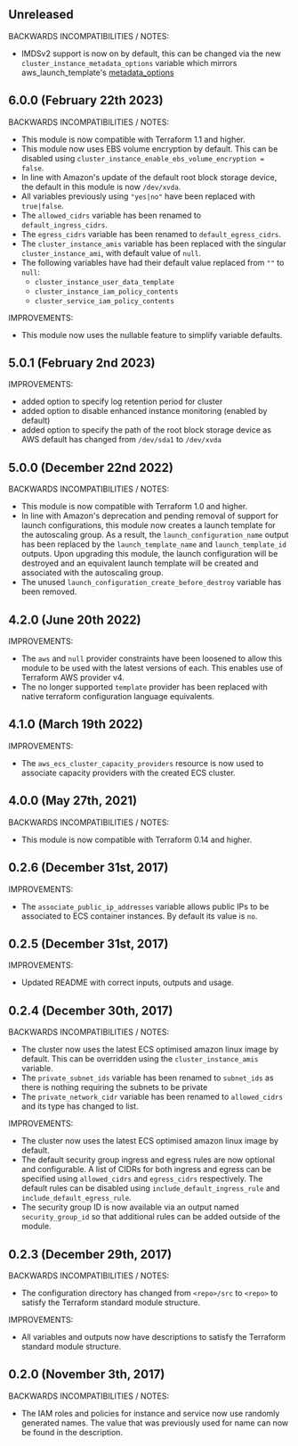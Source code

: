 ## Unreleased

BACKWARDS INCOMPATIBILITIES / NOTES:

* IMDSv2 support is now on by default, this can be changed via the new
  `cluster_instance_metadata_options` variable which mirrors 
  aws_launch_template's [metadata_options](https://registry.terraform.io/providers/hashicorp/aws/latest/docs/resources/launch_template#metadata-options)

## 6.0.0 (February 22th 2023)

BACKWARDS INCOMPATIBILITIES / NOTES:

* This module is now compatible with Terraform 1.1 and higher.
* This module now uses EBS volume encryption by default. This can be disabled
  using `cluster_instance_enable_ebs_volume_encryption = false`.
* In line with Amazon's update of the default root block storage device, the 
  default in this module is now `/dev/xvda`.
* All variables previously using `"yes|no"` have been replaced with
  `true|false`.
* The `allowed_cidrs` variable has been renamed to `default_ingress_cidrs`.
* The `egress_cidrs` variable has been renamed to `default_egress_cidrs`.
* The `cluster_instance_amis` variable has been replaced with the singular
  `cluster_instance_ami`, with default value of `null`.
* The following variables have had their default value replaced from `""` to
  `null`:
  - `cluster_instance_user_data_template`
  - `cluster_instance_iam_policy_contents`
  - `cluster_service_iam_policy_contents`

IMPROVEMENTS:

* This module now uses the nullable feature to simplify variable defaults.

## 5.0.1 (February 2nd 2023)

IMPROVEMENTS:

* added option to specify log retention period for cluster
* added option to disable enhanced instance monitoring (enabled by default)
* added option to specify the path of the root block storage device as AWS
  default has changed from `/dev/sda1` to `/dev/xvda`

## 5.0.0 (December 22nd 2022)

BACKWARDS INCOMPATIBILITIES / NOTES:

* This module is now compatible with Terraform 1.0 and higher.
* In line with Amazon's deprecation and pending removal of support for launch
  configurations, this module now creates a launch template for the autoscaling
  group. As a result, the `launch_configuration_name` output has been replaced
  by the `launch_template_name` and `launch_template_id` outputs. Upon upgrading
  this module, the launch configuration will be destroyed and an equivalent
  launch template will be created and associated with the autoscaling group.
* The unused `launch_configuration_create_before_destroy` variable has been
  removed.

## 4.2.0 (June 20th 2022)

IMPROVEMENTS:

* The `aws` and `null` provider constraints have been loosened to allow this
  module to be used with the latest versions of each. This enables use of
  Terraform AWS provider v4.
* The no longer supported `template` provider has been replaced with native
  terraform configuration language equivalents.

## 4.1.0 (March 19th 2022)

IMPROVEMENTS:

* The `aws_ecs_cluster_capacity_providers` resource is now used to associate
  capacity providers with the created ECS cluster.

## 4.0.0 (May 27th, 2021)

BACKWARDS INCOMPATIBILITIES / NOTES:

* This module is now compatible with Terraform 0.14 and higher.

## 0.2.6 (December 31st, 2017)

IMPROVEMENTS:

* The `associate_public_ip_addresses` variable allows public IPs to be
  associated to ECS container instances. By default its value is `no`.

## 0.2.5 (December 31st, 2017)

IMPROVEMENTS:

* Updated README with correct inputs, outputs and usage.

## 0.2.4 (December 30th, 2017)

BACKWARDS INCOMPATIBILITIES / NOTES:

* The cluster now uses the latest ECS optimised amazon linux image by default.
  This can be overridden using the `cluster_instance_amis` variable.
* The `private_subnet_ids` variable has been renamed to `subnet_ids` as there
  is nothing requiring the subnets to be private
* The `private_network_cidr` variable has been renamed to `allowed_cidrs` and
  its type has changed to list.

IMPROVEMENTS:

* The cluster now uses the latest ECS optimised amazon linux image by default.
* The default security group ingress and egress rules are now optional and
  configurable. A list of CIDRs for both ingress and egress can be specified
  using `allowed_cidrs` and `egress_cidrs` respectively. The default rules
  can be disabled using `include_default_ingress_rule` and
  `include_default_egress_rule`.
* The security group ID is now available via an output named
  `security_group_id` so that additional rules can be added outside of the
  module.

## 0.2.3 (December 29th, 2017)

BACKWARDS INCOMPATIBILITIES / NOTES:

* The configuration directory has changed from `<repo>/src` to `<repo>` to
  satisfy the Terraform standard module structure.

IMPROVEMENTS:

* All variables and outputs now have descriptions to satisfy the Terraform
  standard module structure.

## 0.2.0 (November 3th, 2017)

BACKWARDS INCOMPATIBILITIES / NOTES:

* The IAM roles and policies for instance and service now use randomly
  generated names. The value that was previously used for name can now be found
  in the description.

